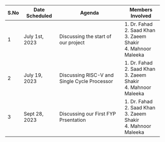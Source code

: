 
| S.No | Date Scheduled | Agenda | Members Involved |
|--|---------|---------------|------|
|1|July 1st, 2023| Discussing the start of our project| 1. Dr. Fahad <br> 2. Saad Khan <br> 3. Zaeem Shakir <br> 4. Mahnoor Maleeka|
|2|July 19, 2023| Discussing RISC-V and Single Cycle Processor| 1. Dr. Fahad <br> 2. Saad Khan <br> 3. Zaeem Shakir <br> 4. Mahnoor Maleeka|
|3|Sept 28, 2023| Discussing our First FYP Prsentation| 1. Dr. Fahad <br> 2. Saad Khan <br> 3. Zaeem Shakir <br> 4. Mahnoor Maleeka|
